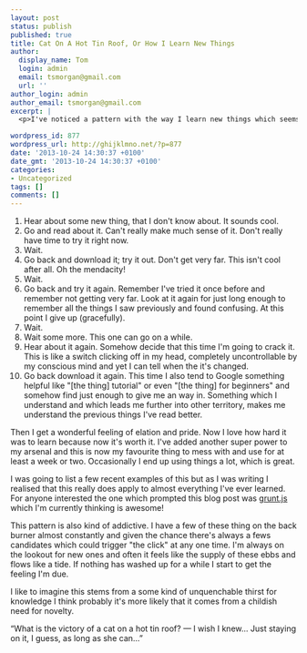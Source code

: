 ```yaml
---
layout: post
status: publish
published: true
title: Cat On A Hot Tin Roof, Or How I Learn New Things
author:
  display_name: Tom
  login: admin
  email: tsmorgan@gmail.com
  url: ''
author_login: admin
author_email: tsmorgan@gmail.com
excerpt: |
  <p>I've noticed a pattern with the way I learn new things which seems to repeat and yet is something I never able to sidestep or short cut even when I see it happening.</p>

wordpress_id: 877
wordpress_url: http://ghijklmno.net/?p=877
date: '2013-10-24 14:30:37 +0100'
date_gmt: '2013-10-24 14:30:37 +0100'
categories:
- Uncategorized
tags: []
comments: []
---
```

<ol>
	<li>Hear about some new thing, that I don't know about. It sounds cool.</li>
	<li>Go and read about it. Can't really make much sense of it. Don't really have time to try it right now.</li>
	<li>Wait.</li>
	<li>Go back and download it; try it out. Don't get very far. This isn't cool after all. Oh the mendacity!</li>
	<li>Wait.</li>
	<li>Go back and try it again. Remember I've tried it once before and remember not getting very far. Look at it again for just long enough to remember all the things I saw previously and found confusing. At this point I give up (gracefully).</li>
	<li>Wait.</li>
	<li>Wait some more. This one can go on a while.</li>
	<li>Hear about it again. Somehow decide that this time I'm going to crack it. This is like a switch clicking off in my head, completely uncontrollable by my conscious mind and yet I can tell when the it's changed.</li>
	<li>Go back download it again. This time I also tend to Google something helpful like "[the thing] tutorial" or even "[the thing] for beginners" and somehow find just enough to give me an way in. Something which I understand and which leads me further into other territory, makes me understand the previous things I've read better.</li>
</ol>
<p>Then I get a wonderful feeling of elation and pride. Now I love how hard it was to learn because now it's worth it. I've added another super power to my arsenal and this is now my favourite thing to mess with and use for at least a week or two. Occasionally I end up using things a lot, which is great.</p>

<p>I was going to list a few recent examples of this but as I was writing I realised that this really does apply to almost everything I've ever learned. For anyone interested the one which prompted this blog post was <a href="http://gruntjs.com/">grunt.js</a> which I'm currently thinking is awesome!</p>

<p>This pattern is also kind of addictive. I have a few of these thing on the back burner almost constantly and given the chance there's always a fews candidates which could trigger "the click" at any one time. I'm always on the lookout for new ones and often it feels like the supply of these ebbs and flows like a tide. If nothing has washed up for a while I start to get the feeling I'm due.</p>

<p>I like to imagine this stems from a some kind of unquenchable thirst for knowledge I think probably it's more likely that it comes from a childish need for novelty.</p>

<p>&ldquo;What is the victory of a cat on a hot tin roof? &mdash; I wish I knew... Just staying on it, I guess, as long as she can...&rdquo;</p>


